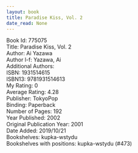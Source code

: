 ```yaml
---
layout: book
title: Paradise Kiss, Vol. 2
date_read: None
---
```


Book Id: 775075<br />
Title: Paradise Kiss, Vol. 2<br />
Author: Ai Yazawa<br />
Author l-f: Yazawa, Ai<br />
Additional Authors: <br />
ISBN: 1931514615<br />
ISBN13: 9781931514613<br />
My Rating: 0<br />
Average Rating: 4.28<br />
Publisher: TokyoPop<br />
Binding: Paperback<br />
Number of Pages: 192<br />
Year Published: 2002<br />
Original Publication Year: 2001<br />
Date Added: 2019/10/21<br />
Bookshelves: kupka-wstydu<br />
Bookshelves with positions: kupka-wstydu (#473)<br />

